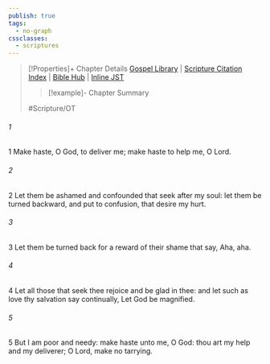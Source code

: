 ```yaml
---
publish: true
tags:
  - no-graph
cssclasses:
  - scriptures
---
```

>[!Properties]+ Chapter Details
>[Gospel Library](https://churchofjesuschrist.org/study/scriptures/ot/ps/70?lang=eng)    |    [Scripture Citation Index](https://scriptures.byu.edu/#07746::c07746)    |    [Bible Hub](https://biblehub.com/psalms/70.htm)    |    [Inline JST](https://scripturetoolbox.com/html/ic/Psalms/70.html)
>>[!example]- Chapter Summary
>> 
> 
>
>#Scripture/OT
###### 1
1 Make haste, O God, to deliver me; make haste to help me, O Lord.
###### 2
2 Let them be ashamed and confounded that seek after my soul: let them be turned backward, and put to confusion, that desire my hurt.
###### 3
3 Let them be turned back for a reward of their shame that say, Aha, aha.
###### 4
4 Let all those that seek thee rejoice and be glad in thee: and let such as love thy salvation say continually, Let God be magnified.
###### 5
5 But I am poor and needy: make haste unto me, O God: thou art my help and my deliverer; O Lord, make no tarrying.

